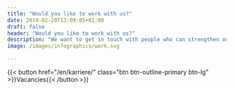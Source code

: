 ```yaml
---
title: "Would you like to work with us?"
date: 2019-02-20T13:09:05+01:00
draft: false
header: "Would you like to work with us?"
description: "We want to get in touch with people who can strengthen our team within consulting services or software development"
image: /images/infographics/work.svg

---
```


{{< button href="/en/karriere/" class="btn btn-outline-primary btn-lg" >}}Vacancies{{< /button >}}